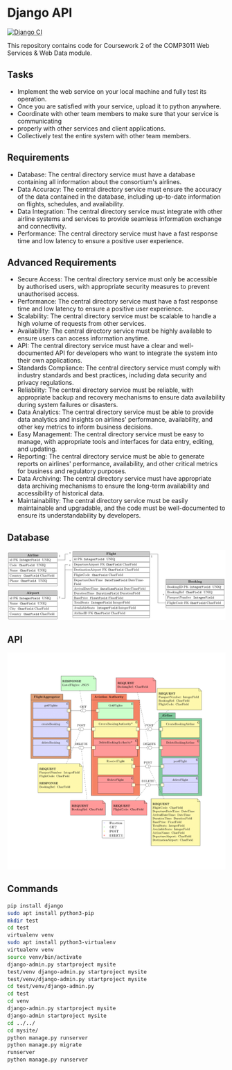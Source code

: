 # Django API

[![Django CI](https://github.com/omariosc/django-api/actions/workflows/django.yml/badge.svg?branch=master)](https://github.com/omariosc/django-api/actions/workflows/django.yml)

This repository contains code for Coursework 2 of the COMP3011 Web Services & Web Data module.

## Tasks

- Implement the web service on your local machine and fully test its operation.
- Once you are satisfied with your service, upload it to python anywhere.
- Coordinate with other team members to make sure that your service is communicating
- properly with other services and client applications.
- Collectively test the entire system with other team members.

## Requirements

- Database: The central directory service must have a database containing all information about the consortium's airlines.
- Data Accuracy: The central directory service must ensure the accuracy of the data contained in the database, including up-to-date information on flights, schedules, and availability.
- Data Integration: The central directory service must integrate with other airline systems and services to provide seamless information exchange and connectivity.
- Performance: The central directory service must have a fast response time and low latency to ensure a positive user experience.

## Advanced Requirements

- Secure Access: The central directory service must only be accessible by authorised users, with appropriate security measures to prevent unauthorised access.
- Performance: The central directory service must have a fast response time and low latency to ensure a positive user experience.
- Scalability: The central directory service must be scalable to handle a high volume of requests from other services.
- Availability: The central directory service must be highly available to ensure users can access information anytime.
- API: The central directory service must have a clear and well-documented API for developers who want to integrate the system into their own applications.
- Standards Compliance: The central directory service must comply with industry standards and best practices, including data security and privacy regulations.
- Reliability: The central directory service must be reliable, with appropriate backup and recovery mechanisms to ensure data availability during system failures or disasters.
- Data Analytics: The central directory service must be able to provide data analytics and insights on airlines' performance, availability, and other key metrics to inform business decisions.
- Easy Management: The central directory service must be easy to manage, with appropriate tools and interfaces for data entry, editing, and updating.
- Reporting: The central directory service must be able to generate reports on airlines' performance, availability, and other critical metrics for business and regulatory purposes.
- Data Archiving: The central directory service must have appropriate data archiving mechanisms to ensure the long-term availability and accessibility of historical data.
- Maintainability: The central directory service must be easily maintainable and upgradable, and the code must be well-documented to ensure its understandability by developers.

## Database

![Database](db.png)

## API

![API](api.png)

## Commands

```bash
pip install django
sudo apt install python3-pip
mkdir test
cd test
virtualenv venv
sudo apt install python3-virtualenv
virtualenv venv
source venv/bin/activate
django-admin.py startproject mysite
test/venv django-admin.py startproject mysite
test/venv/django-admin.py startproject mysite
cd test/venv/django-admin.py
cd test
cd venv
django-admin.py startproject mysite
django-admin startproject mysite
cd ../../
cd mysite/
python manage.py runserver
python manage.py migrate
runserver
python manage.py runserver
```
